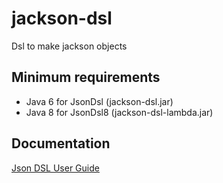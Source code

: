 # jackson-dsl
Dsl to make jackson objects

Minimum requirements
---

* Java 6 for JsonDsl (jackson-dsl.jar)
* Java 8 for JsonDsl8 (jackson-dsl-lambda.jar)

Documentation
---

[Json DSL User Guide](/jsondsl.adoc)

